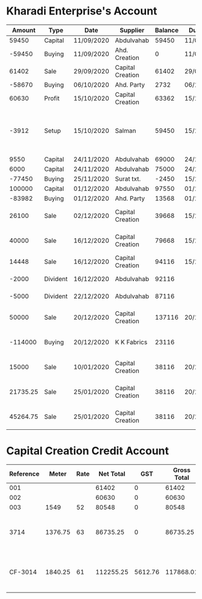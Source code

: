 # Kharadi Enterprise's Account

Amount | Type | Date | Supplier | Balance | Due Date | Settled | Reference | Notes
---------|-------|-------|----------|----------|------------|---------|------------|--------
59450 | Capital | 11/09/2020 | Abdulvahab | 59450 | 11/09/2020 | Y | |  
-59450 | Buying | 11/09/2020 | Ahd. Creation | 0 | 11/09/2020 | Y | |
61402  | Sale | 29/09/2020 | Capital Creation | 61402 |  29/09/2020 | Y | |
-58670| Buying | 06/10/2020 | Ahd. Party | 2732 | 06/10/2020 | Y | |
60630 | Profit | 15/10/2020 | Capital Creation | 63362 | 15/10/2020 | Y | |
-3912 | Setup | 15/10/2020 | Salman | 59450 | 15/10/2020 | Y | | Professional Tax, Business Reg., GST, Account Opening
9550 | Capital | 24/11/2020 | Abdulvahab | 69000 | 24/11/2020 | Y | |
6000 | Capital | 24/11/2020 | Abdulvahab | 75000 | 24/11/2020 | Y | |
-77450 | Buying | 25/11/2020 | Surat txt. | -2450 | 15/12/2020 | Y | 003 |
100000 | Capital | 01/12/2020 | Abdulvahab | 97550 | 01/12/2020 | Y | |
-83982 | Buying | 01/12/2020 | Ahd. Party | 13568 | 01/12/2020 | Y | 3714 |  |
26100 | Sale | 02/12/2020 | Capital Creation | 39668 | 15/12/2020 | N | 003 | 80548 - 26100 = 54448
40000 | Sale | 16/12/2020 | Capital Creation | 79668 | 15/12/2020 | N | 003 | 54448 - 40000 = 14448
14448 | Sale | 16/12/2020 | Capital Creation | 94116 | 15/12/2020 | Y | 003 | 14448 - 14448 = 0
-2000 | Divident | 16/12/2020 | Abdulvahab | 92116 | | Y | | For home expense
-5000 | Divident | 22/12/2020 | Abdulvahab | 87116 | | Y | | For home expense
50000 | Sale | 20/12/2020 | Capital Creation | 137116 | 20/12/2020 | N |3714 | 86735.25 - 50000 = 36735.25
-114000 | Buying | 20/12/2020 | K K Fabrics | 23116 |  | Y |CF-3014 | Order for Rayon from Ahd.
15000 | Sale | 10/01/2020 | Capital Creation | 38116 |20/12/2020 | N | 3714 | 36735.25 - 15000 = 21735.26
21735.25 | Sale | 25/01/2020 | Capital Creation | 38116 |20/12/2020 | N | 3714 | 21735.25 - 21735.25 = 0
45264.75 | Sale | 25/01/2020 | Capital Creation | 38116 |20/12/2020 | N | CF-3014 | 117868.01 - 45264.75 = 72603.26






# Capital Creation Credit Account

Reference | Meter |  Rate | Net Total | GST | Gross Total | Purchase Date | Due Date| Settled | Balance Due
----|-------|---------|------|-------|-------|----|------|-----------|-----------
001 | | | 61402 | 0 | 61402|11/09/2020| 29/09/2020 | Y | 0
002 | | | 60630 | 0 |60630 |06/10/2020| 15/10/2020 | Y | 0
003 | 1549 | 52 | 80548 | 0 |80548 |25/11/2020 | 15/12/2020 | Y | 0
3714 | 1376.75 | 63 | 86735.25 | 0 | 86735.25 |01/12/2020 | 20/12/2020 | N | 86735.25 - 50000 - 15000 - 21735.25 = 0
CF-3014 | 1840.25 | 61 | 112255.25 | 5612.76 | 117868.01 |20/12/2020 | 10/01/2021 | N | 117868.01 - 45264.75 = 72603.26

